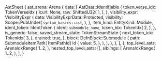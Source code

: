 AstSheet {
    ast_arena: Arena {
        data: [
            AstData::Identifiable {
                token_verse_idx: TokenVerseIdx {
                    lcurl: None,
                    raw: ShiftedU32(
                        1,
                    ),
                },
                visibility_expr: VisibilityExpr {
                    data: VisibilityExprData::Protected,
                    visibility: Scope::PubUnder(
                        `syntax_basics::ast`,
                    ),
                },
                item_kind: EntityKind::Module,
                ident_token: IdentToken {
                    ident: `submodule_name`,
                    token_idx: TokenIdx(
                        2,
                    ),
                },
                is_generic: false,
                saved_stream_state: TokenStreamState {
                    next_token_idx: TokenIdx(
                        3,
                    ),
                    drained: true,
                },
                block: DefnBlock::Submodule {
                    path: SubmoduleItemPath(
                        ItemPathId(
                            Id {
                                value: 5,
                            },
                        ),
                    ),
                },
            },
        ],
    },
    top_level_asts: ArenaIdxRange(
        1..2,
    ),
    nested_top_level_asts: [],
    siblings: [
        ArenaIdxRange(
            1..2,
        ),
    ],
}